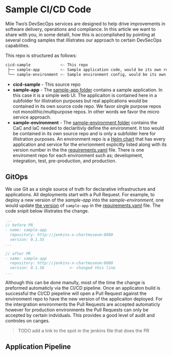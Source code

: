 # Sample CI/CD Code

Mile Two’s DevSecOps services are designed to help drive improvements in software delivery, operations and compliance. In this article we want to share with you, in some detalil, how this is accomplished by pointing at several coding samples that illistrates our approach to certain DevSecOps capabiities.

This repo is structured as follows:

```bash
cicd-sample             <- This repo
 ├── sample-app         <- Sample application code, would be its own repo
 └── sample-environment <- Sample environment config, would be its own repo
```

* **cicd-sample** - This source repo
* **sample-app** - The [sample-app folder](sample-app) contains a sample application. In this case it is a simple web UI.  The applicaiton is contained here in a subfolder for illistration purposes but real applications would be contained in its own source code repo.  We favor single purpose repos not monolithic/multipurpose repos. In other words we favor the micro service approach.
* **sample-environment** - The [sample-environment folder](sample-environment) contains the CaC and IaC needed to declaritivly define the environment. It too would be contained in its own source repo and is only a subfolder here for illistration purposes. An environment repo is a [Helm chart](sample-environment/env/Chart.yaml) that has every application and service for the envrionment explicitly listed along with its version number in the the [requirements.yaml](sample-environment/env/requirements.yaml) file.  There is one enviroment repo for each environment such as; development, integration, test, pre-production, and production.  

## GitOps

We use Git as a single source of truth for declarative infrastructure and applications. All deployments start with a Pull Request. For example, to deploy a new version of the *sample-app* into the *sample-environment*, one would update [the version](sample-environment/env/requirements.yaml#L15) of `sample-app` in the [requirements.yaml](sample-environment/env/requirements.yaml) file.  The code snipit below illistrates the change.


```yaml
...
// before PR
- name: sample-app
  repository: http://jenkins-x-chartmuseum:8080
  version: 0.1.55
...

// after PR
- name: sample-app
  repository: http://jenkins-x-chartmuseum:8080
  version: 0.1.56           <- changed this line
...
```

Although this can be done manully, most of the time the change is preformed automaticly via the CI/CD pipeline. Once an applicaton build is successful the CI/CD piepeline will open a Pull Request against the environment repo to have the new version of the applicaiton deployed. For the intergration environments the Pull Requests are accepted automaticly however for production environments the Pull Requests can only be accepted by certain indviduals.  This provides a good level of audit and controles on canges.  


> TODO add a link to the spot in the jenkins file that does the PR

## Application Pipeline

